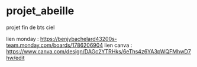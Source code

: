 # projet_abeille
projet fin de bts ciel 

lien monday : https://benjybachelard43200s-team.monday.com/boards/1786206904
lien canva : https://www.canva.com/design/DAGc2YTRHks/6eThs4z6YA3pWQFMhwD7hw/edit
